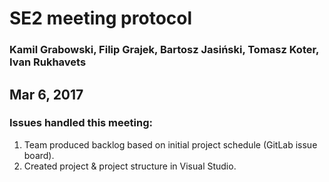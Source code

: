 # SE2 meeting protocol

### Kamil Grabowski, Filip Grajek, Bartosz Jasiński, Tomasz Koter, Ivan Rukhavets

## Mar 6, 2017

### Issues handled this meeting:

1. Team produced backlog based on initial project schedule (GitLab issue board).
2. Created project & project structure in Visual Studio.
